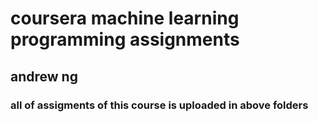 # coursera machine learning programming assignments 
## andrew ng

### all of assigments of this course is uploaded in above folders
